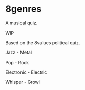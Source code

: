 # 8genres

A musical quiz.

WIP

Based on the 8values political quiz.


Jazz - Metal

Pop - Rock

Electronic - Electric

Whisper - Growl
